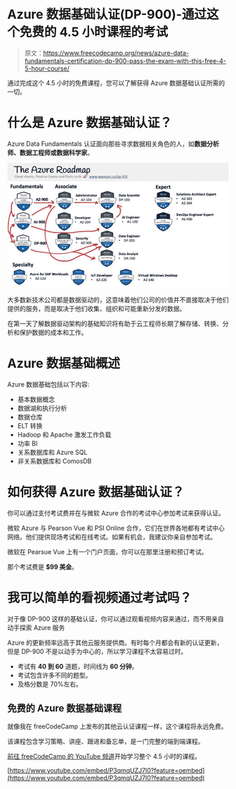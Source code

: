 # Azure 数据基础认证(DP-900)-通过这个免费的 4.5 小时课程的考试

> 原文：<https://www.freecodecamp.org/news/azure-data-fundamentals-certification-dp-900-pass-the-exam-with-this-free-4-5-hour-course/>

通过完成这个 4.5 小时的免费课程，您可以了解获得 Azure 数据基础认证所需的一切。

# 什么是 Azure 数据基础认证？

Azure Data Fundamentals 认证面向那些寻求数据相关角色的人，如**数据分析师、数据工程师或数据科学家**。

![dp-900roadmap](img/9dd97195164c1e31002ae1ede60b83a2.png)

大多数新技术公司都是数据驱动的，这意味着他们公司的价值并不直接取决于他们提供的服务，而是取决于他们收集、组织和可能重新分发的数据。

在第一天了解数据驱动架构的基础知识将有助于云工程师长期了解存储、转换、分析和保护数据的成本和工作。

# Azure 数据基础概述

Azure 数据基础包括以下内容:

*   基本数据概念
*   数据湖和执行分析
*   数据仓库
*   ELT 转换
*   Hadoop 和 Apache 激发工作负载
*   功率 BI
*   关系数据库和 Azure SQL
*   非关系数据库和 ComosDB

# **如何获得 Azure 数据基础认证？**

你可以通过支付考试费并在与微软 Azure 合作的考试中心参加考试来获得认证。

微软 Azure 与 Pearson Vue 和 PSI Online 合作，它们在世界各地都有考试中心网络。他们提供现场考试和在线考试。如果有机会，我建议你亲自参加考试。

微软在 Pearsue Vue 上有一个门户页面，你可以在那里注册和预订考试。

那个考试费是 **$99 美金**。

# 我可以简单的看视频通过考试吗？

对于像 DP-900 这样的基础认证，你可以通过观看视频内容来通过，而不用亲自动手探索 Azure 服务

Azure 的更新频率远高于其他云服务提供商。有时每个月都会有新的认证更新，但是 DP-900 不是以动手为中心的，所以学习课程不太容易过时。

*   考试有 **40 到 60** 道题，时间线为 **60 分钟**。
*   考试包含许多不同的题型。
*   及格分数是 70%左右。

## 免费的 Azure 数据基础课程

就像我在 freeCodeCamp 上发布的其他云认证课程一样，这个课程将永远免费。

该课程包含学习策略、讲座、跟进和备忘单，是一门完整的端到端课程。

[前往 freeCodeCamp 的 YouTube 频道](https://youtu.be/P3qmqUZJ7l0)开始学习整个 4.5 小时的课程。

[https://www.youtube.com/embed/P3qmqUZJ7l0?feature=oembed](https://www.youtube.com/embed/P3qmqUZJ7l0?feature=oembed)